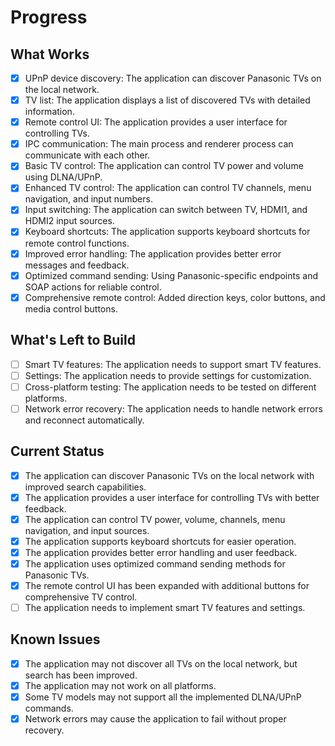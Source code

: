 # Progress

## What Works
- [x] UPnP device discovery: The application can discover Panasonic TVs on the local network.
- [x] TV list: The application displays a list of discovered TVs with detailed information.
- [x] Remote control UI: The application provides a user interface for controlling TVs.
- [x] IPC communication: The main process and renderer process can communicate with each other.
- [x] Basic TV control: The application can control TV power and volume using DLNA/UPnP.
- [x] Enhanced TV control: The application can control TV channels, menu navigation, and input numbers.
- [x] Input switching: The application can switch between TV, HDMI1, and HDMI2 input sources.
- [x] Keyboard shortcuts: The application supports keyboard shortcuts for remote control functions.
- [x] Improved error handling: The application provides better error messages and feedback.
- [x] Optimized command sending: Using Panasonic-specific endpoints and SOAP actions for reliable control.
- [x] Comprehensive remote control: Added direction keys, color buttons, and media control buttons.

## What's Left to Build
- [ ] Smart TV features: The application needs to support smart TV features.
- [ ] Settings: The application needs to provide settings for customization.
- [ ] Cross-platform testing: The application needs to be tested on different platforms.
- [ ] Network error recovery: The application needs to handle network errors and reconnect automatically.

## Current Status
- [x] The application can discover Panasonic TVs on the local network with improved search capabilities.
- [x] The application provides a user interface for controlling TVs with better feedback.
- [x] The application can control TV power, volume, channels, menu navigation, and input sources.
- [x] The application supports keyboard shortcuts for easier operation.
- [x] The application provides better error handling and user feedback.
- [x] The application uses optimized command sending methods for Panasonic TVs.
- [x] The remote control UI has been expanded with additional buttons for comprehensive TV control.
- [ ] The application needs to implement smart TV features and settings.

## Known Issues
- [x] The application may not discover all TVs on the local network, but search has been improved.
- [x] The application may not work on all platforms.
- [x] Some TV models may not support all the implemented DLNA/UPnP commands.
- [x] Network errors may cause the application to fail without proper recovery.
